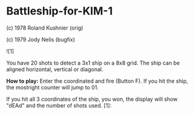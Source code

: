 # Battleship-for-KIM-1

(c) 1978 Roland Kushnier (orig)

(c) 1979 Jody Nelis (bugfix)

![1]

You have 20 shots to detect a 3x1 ship on a 8x8 grid.
The ship can be aligned horizontal, vertical or 
diagonal.

**How to play:**
Enter the coordinated and fire (Button F).
If you hit the ship, the mostright counter
will jump to 01.

If you hit all 3 coordinates of the ship, 
you won, the display will show "dEAd" and the number of 
shots used.
[1]: 
